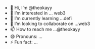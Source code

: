 - 👋 Hi, I’m @theokayy
- 👀 I’m interested in ... web3
- 🌱 I’m currently learning ...defi
- 💞️ I’m looking to collaborate on ...web3
- 📫 How to reach me ...@theokayy
- 😄 Pronouns: ...
- ⚡ Fun fact: ...

<!---
theokayy/theokayy is a ✨ special ✨ repository because its `README.md` (this file) appears on your GitHub profile.
You can click the Preview link to take a look at your changes.
--->
